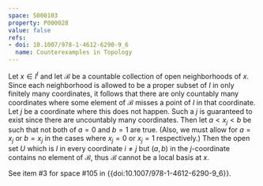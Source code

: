 ```yaml
---
space: S000103
property: P000028
value: false
refs:
- doi: 10.1007/978-1-4612-6290-9_6
  name: Counterexamples in Topology
---
```


Let $x\in I^I$ and let $\mathcal{B}$ be a countable collection of open neighborhoods of $x$.  Since each neighborhood is allowed to be a proper subset of $I$ in only finitely many coordinates, it follows that there are only countably many coordinates where some element of $\mathcal{B}$ misses a point of $I$ in that coordinate.  Let $j$ be a coordinate where this does not happen.  Such a $j$ is guaranteed to exist since there are uncountably many coordinates.  Then let $a < x_j < b$ be such that not both of $a=0$ and $b=1$ are true.  (Also, we must allow for $a=x_j$ or $b=x_j$ in the cases where $x_j=0$ or $x_j=1$ respectively.)  Then the open set $U$ which is $I$ in every coordinate $i\ne j$ but $(a,b)$ in the $j$-coordinate contains no element of $\mathcal{B}$, thus $\mathcal{B}$ cannot be a local basis at $x$.

See item #3 for space #105 in {{doi:10.1007/978-1-4612-6290-9_6}}.

